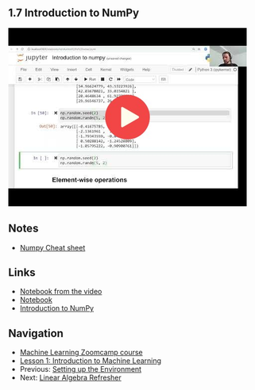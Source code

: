 ## 1.7 Introduction to NumPy

<a href="https://www.youtube.com/watch?v=Qa0-jYtRdbY"><img src="images/thumbnail-1-07.jpg"></a>


## Notes
* [Numpy Cheat sheet](https://www.datacamp.com/community/blog/python-numpy-cheat-sheet)

## Links

* [Notebook from the video](notebooks/07-numpy.ipynb)
* [Notebook](https://github.com/alexeygrigorev/mlbookcamp-code/blob/master/appendix-c-numpy.ipynb)
* [Introduction to NumPy](https://mlbookcamp.com/article/numpy)

## Navigation

* [Machine Learning Zoomcamp course](../)
* [Lesson 1: Introduction to Machine Learning](./)
* Previous: [Setting up the Environment](06-environment.md)
* Next: [Linear Algebra Refresher](08-linear-algebra.md)
